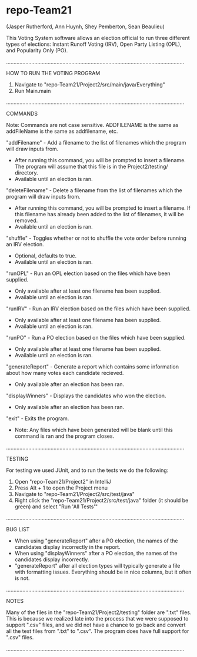 # repo-Team21
(Jasper Rutherford, Ann Huynh, Shey Pemberton, Sean Beaulieu)

This Voting System software allows an election official to run three different types of elections: 
Instant Runoff Voting (IRV), Open Party Listing (OPL), and Popularity Only (PO). 

........................................................................................................................

HOW TO RUN THE VOTING PROGRAM

1. Navigate to "repo-Team21/Project2/src/main/java/Everything"
2. Run Main.main

........................................................................................................................

COMMANDS

 Note: Commands are not case sensitive. ADDFILENAME is the same as addFileName is the same as addfilename, etc.

"addFilename" - Add a filename to the list of filenames which the program will draw inputs from.
 - After running this command, you will be prompted to insert a filename. The program will assume that this file is in the Project2/testing/ directory. 
 - Available until an election is ran.

"deleteFilename" - Delete a filename from the list of filenames which the program will draw inputs from. 
 - After running this command, you will be prompted to insert a filename. If this filename has already been added to the list of filenames, it will be removed. 
 - Available until an election is ran.

"shuffle" - Toggles whether or not to shuffle the vote order before running an IRV election. 
 - Optional, defaults to true.
 - Available until an election is ran.

"runOPL" - Run an OPL election based on the files which have been supplied.
 - Only available after at least one filename has been supplied. 
 - Available until an election is ran.

"runIRV" - Run an IRV election based on the files which have been supplied.
 - Only available after at least one filename has been supplied. 
 - Available until an election is ran.

"runPO" - Run a PO election based on the files which have been supplied.
 - Only available after at least one filename has been supplied. 
 - Available until an election is ran.

"generateReport" - Generate a report which contains some information about how many votes each candidate recieved. 
 - Only available after an election has been ran. 

"displayWinners" - Displays the candidates who won the election. 
 - Only available after an election has been ran. 

"exit" - Exits the program. 
 - Note: Any files which have been generated will be blank until this command is ran and the program closes. 

........................................................................................................................

TESTING

For testing we used JUnit, and to run the tests we do the following:
1. Open "repo-Team21/Project2" in IntelliJ
2. Press Alt + 1 to open the Project menu
3. Navigate to "repo-Team21/Project2/src/test/java"
4. Right click the "repo-Team21/Project2/src/test/java" folder (it should be green) and select "Run 'All Tests'"

........................................................................................................................

BUG LIST

 - When using "generateReport" after a PO election, the names of the candidates display incorrectly in the report.
 - When using "displayWinners" after a PO election, the names of the candidates display incorrectly. 
 - "generateReport" after all election types will typically generate a file with formatting issues. Everything should be in nice columns, but it often is not. 

........................................................................................................................

NOTES

Many of the files in the "repo-Team21/Project2/testing" folder are ".txt" files. This is because we realized late into the process that we were supposed to support
".csv" files, and we did not have a chance to go back and convert all the test files from ".txt" to ".csv". The program does have full support for ".csv" files.

........................................................................................................................